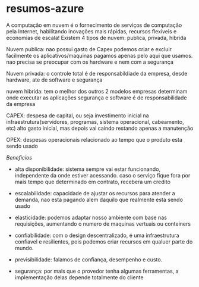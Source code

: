# resumos-azure
A computação em nuvem é o fornecimento de serviços de computação pela Internet, habilitando inovações mais rápidas, recursos flexíveis e economias de escala!
Existem 4 tipos de nuvem: publica, privada, hibrida

Nuvem publica: 
nao possui gasto de Capex
podemos criar e excluir facilmente os aplicativos/maquinas
pagamos apenas pelo aqui que usamos.
nao precisa se preocupar com os hardware e nem com a segurança

Nuvem privada:
o controle total é de responsabildiade da empresa, desde hardware, ate de software e segurança

nuvem hibrida:
tem o melhor dos outros 2 modelos
empresas determinam onde executar as aplicações
segurança e software é de responsabilidade da empresa


CAPEX:
despesa de capital, ou seja investimento inicial na infraestrutura(servidores, programas, sistema operacional, cabeamento, etc)
alto gasto inicial, mas depois vai caindo restando apenas a manutenção

OPEX:
despesas operacionais
relacionado ao tempo que o produto esta sendo usado



*Beneficios*

- alta disponibilidade: sistema sempre vai estar funcionando, independente da onde estiver acessando. caso o serviço fique fora por mais tempo que determinado em contrato, recebera um credito
  
- escalabilidade: capacidade de ajustar os recursos para atender a demanda, nao esta pagando alem daquilo que realmente esta sendo usado

- elasticidade: podemos adaptar nosso ambiente com base nas requisições, aumentando o numero de maquinas vertuais ou conteiners

- confiabilidade: com o design descentralizado, é uma infraestrutura confiavel e resilientes, pois podemos criar recursos em qualuer parte do mundo.

- previsibilidade: falamos de confiança, desempenho e custo.

- segurança: por mais que o provedor tenha algumas ferramentas, a implementação delas depende totalmente do cliente 
